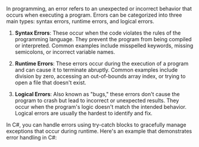 In programming, an error refers to an unexpected or incorrect behavior that occurs when executing a program. Errors can be categorized into three main types: syntax errors, runtime errors, and logical errors.

1. **Syntax Errors**: These occur when the code violates the rules of the programming language. They prevent the program from being compiled or interpreted. Common examples include misspelled keywords, missing semicolons, or incorrect variable names.

2. **Runtime Errors**: These errors occur during the execution of a program and can cause it to terminate abruptly. Common examples include division by zero, accessing an out-of-bounds array index, or trying to open a file that doesn't exist.

3. **Logical Errors**: Also known as "bugs," these errors don't cause the program to crash but lead to incorrect or unexpected results. They occur when the program's logic doesn't match the intended behavior. Logical errors are usually the hardest to identify and fix.

In C#, you can handle errors using try-catch blocks to gracefully manage exceptions that occur during runtime. Here's an example that demonstrates error handling in C#:
